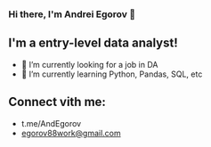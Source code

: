 ### Hi there, I'm Andrei Egorov 👋

## I'm a entry-level data analyst!


- 🔭 I’m currently looking for a job in DA
- 🌱 I’m currently learning Python, Pandas, SQL, etc

## Connect vith me:
- t.me/AndEgorov
- egorov88work@gmail.com


